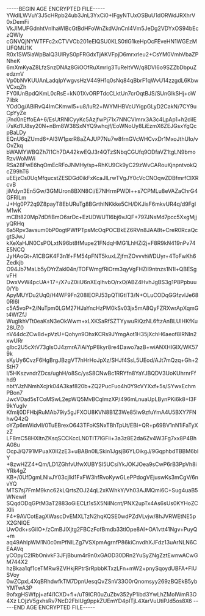 -----BEGIN AGE ENCRYPTED FILE-----
YWdlLWVuY3J5cHRpb24ub3JnL3YxCi0+IFgyNTUxOSBuU1dORWdJRXhrV0xDemFi
VkJlMUFGdnhtVnlhaWlBcGtBdHFoWnZkdVJnCnl4Vm5JeDg2VDYxOS94bEczQWly
cGNVQjNYWTFFc2xCTVVCb201eElQSU0KLS0tIG1keHpOcFEveHN1WGEzMUFQMU1K
R0x1SW5iaWpBalQ3UlRyS0pFRGdxTjAKVFpjD6mrxrleu2+CsYM0VmhVbaZPNheK
6mXmKyaZ8LfzSnzDNAz8GiOOfRuXmrlg3TuReItVW/q8DVI6o9SZZbDbpuZedzmV
Vp0bNVKUUAnLadqIpYwgvsHzV449H1q0sNq84qBbrF1qWvU14zzgdL6KbwVCxqZh
FY0lUnBpdQKmL0cRsE+kN01XvORPTdcCLktUn7crOqtBJS/SUnGlkSHj+oW7libk
YOdOg/ABlRvQ4ImCKmwI5+u8/IuR2+lWYMHBVcUYigpGLyD2CakN/7CY9uCpYyZe
j7nd0nEffoEA+6/EsUtRNlCyyKc5AzjfwPj71x7NNCVlmrx3A3c4LpAp1+h2dilE
i7sKd1U8sy20N+nBm8W38SxNYQ9whqjf/EoWNoUy8LiEzmX6ZEJGsxYgQcpBaLDy
EQnU6qZUmd6+AI3W1pxrR8aZAJUP7Nu7w8frnGVcWHCvxDr1MxoJthUIo/vOvZkq
bWAMYWBQZh7I1Ch7DA42kwEQJ3r4QTzSNbqCGUfq9ODfaVZ1tgLN9bmoRzvWoMWi
RSa28FwE6hqOmEcRFoJNMHy/sp+RhKU9Ck9yC29zWvCARouKjnpntvokQcZ99hT6
uEEjzCs0UqMfqucstZESDGd0ikFxKcaJlLrwTVgJY0cVcCNOqwZDBfmrfClXRcvB
jiMdyn3En5Gw/3GMUron8BXN8Ci/E7NHrmPWDl++s7CPMLu8eVAZaChrG4GFRILm
J+Hg0P72q9Z8payT8EbURuTg8BGrthINKkke5CH/DKJisF6mkvUR4q/d9FglM1wK
mCBt820Mp7dDfiBmO6srDc+EzUDWUTl6bj6vJQF+797JNsMd7pcc5XxgMjjyQRHq
6a5Rpv3avsum0bP0ogtPWfPTpsMcOqPOCBkEZ6RVn8JAA8t+CreR0RcaQcgtSJwJ
kXeXaHJN0CsPOLxtN96bt8fMupe21FNdqHMG1LhHZi2j+F8R9kN419nPv74E5NCQ
JyHAoGt+A1CBGK4F3n1f+FM54pFNT5kuxLZjfmZOvvvhWDUyr+4ToFwKh6Zedkjb
O94Jb7MaLb5yDYrZakl04n/TOFWmgfRiOrm3qyVgFHZiI9ntnzs1N1l+QBESgvFH
DwxVvW4pcUA+17+/X7uZ0iiU6nXEqlhvbO/rxO/ABZ4HvhJgBS3g1P8Ppbuu0/Yb
ApyMUYDu2Uq0/H4WF9Fn208lEOPJ53pQTlGtIT3/N+OLuCODqGGfzvlJe680Rl6I
c5A5voP+2/NuTpm0LGM27HJaYncHzPM0kSv03jx5mA8QyFZRXwrApXqmGt4WfZfJ
WugIkhVTt0eaKsN3eOkWwm+xLXKSaRfSZTYywuRiQzNL6ftzAnBLUIHKfKu28UZ0
nV44dcZCw8d+pVzU+Qohyn9OhxKCRs9JYmgAot1H35jXchH6aeof8lRNIn2xwURr
gIbc2U5cXtV73gIsOJ4zmrA7iAiYpP8kyr8re4Dawo7azB+wiANXHIGlX/WK579k
sKyUy6CvzF6HgBrgJBzgVT7nHrHoJpXz/SHJf4SsL5UEod/AJt7mQzq+Gh+2StH7
I/5HKszvndrZDcs/ughH/o8Sc/ysS8CNwBc1RRYfn8YaYJBQDV3UoKUhrnrFfhd9
nbtYJzNNmhXcjrk04A3kaf820b+ZQ2PucFuo4h0Y9cVYXxf+5s/SYwxEchmPBon7
JwcVDad5sTCoMSwL2epWQ5MvBCqImzXP/496mLnuaUpLBynPKi6k8+I3F9kYugIv
KfmIj0DFHbjRuMAb79iy5gJFXOU8KVN8B1Z3We85lw9zfuYmA4U5BXY7FNhwQ4zQ
oYZp6mWidvII/0TuEBrexO643TFoKSNxTBhTpUt/EBI+QR+p69BV1nN1iFaTyXzZ
LF8mC58HXltnZKsqSCCKccLN0TIT7lGFii+3a3z8E2da6Zv4W3Fg7xx8P4BhA08u
OcpJ/Q791MPuaX0II2zE3+uBABn0ILSkin1JgsjB6YLOikgJ/9GqphbdTBBM6blY
+8zwHZZ4+Qm/LD1ZGhfvUfwXUBYSI5UCsiYkJOKJOea9sCwP6rB3PpVh8iYRk4gZ
KB+/0UfDgmLNlvJY03cjlkl1FxFW3hfRvoKywGLePPdogVEjuswKs3mCgV/6nvYQ
MTS7sj7FmM9knc62kLQrtsZOJ24qL2xKWhkY/Vh03AJMQmi6C+Sug4uaB5WNewif
SQqdODqGPtM3aT2883oGiECLt1s5X5NiINcnt/PNX2upTx4As6sUs0KYHoZCXlIi
F4+9AVCotEagXWascDvEMXLTzN2hqKQSE0wdPZdVLvjw/8hJVRWEtNE5pX2GNlQE
UwOdk+sGiIO+/zCmBJIXjtg2FBCzFofBmdb33tlOpe8AI+OA1vtt41Ngv+PuyQ+m
aq49AhIpWM1N0c0mPfNILZg7VSXpmAgrnfP86kiCnvdhXJFdz13uArNLN6CEAAVq
yCOpyC2IRbOnivkF3JFjBbum4r9n0xGAOD30DRn2YuSyZNgZztEwnwACwGM744X2
hzBkaa1qf1ceTMRw9ZVHkjRPtrSrRpbbKTxzLFn+mW2+pnySqoydUBFA+FIUSVoy
0wZCpxL4XqBRhdwfkTM7DpnUesqQvZSnV33O0rQnomsyy269zBQEkB5ybYMTwA3P
9ofxgHSWfpj+af4i1CXD+fl+/uT9lCR0uZuZbv352yP1ibd3YwLhZMoIWmR3O4Xz
LOjzV5gxhsRv7NcD2FbIUg9ppkZUEmYD4pITjL4XarVuUtiPJd5os8X6
-----END AGE ENCRYPTED FILE-----
